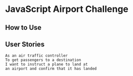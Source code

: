 # JavaScript Airport Challenge  

## How to Use


## User Stories
```
As an air traffic controller
To get passengers to a destination
I want to instruct a plane to land at
an airport and confirm that it has landed
```
